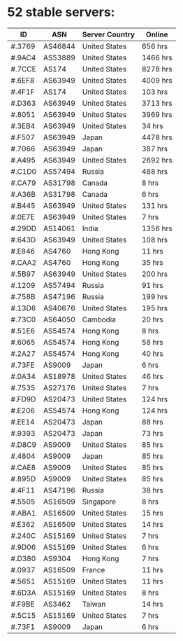# 52 stable servers:

| ID | ASN | Server Country | Online |
| ------ | ------ | ------ | ------ |
| #.3769 | AS46844 | United States | 656 hrs |
| #.9AC4 | AS53889 | United States | 1466 hrs |
| #.7CCE | AS174 | United States | 8278 hrs |
| #.6EF8 | AS63949 | United States | 4009 hrs |
| #.4F1F | AS174 | United States | 103 hrs |
| #.D363 | AS63949 | United States | 3713 hrs |
| #.8051 | AS63949 | United States | 3969 hrs |
| #.3EB4 | AS63949 | United States | 34 hrs |
| #.F507 | AS63949 | Japan | 4478 hrs |
| #.7066 | AS63949 | Japan | 387 hrs |
| #.A495 | AS63949 | United States | 2692 hrs |
| #.C1D0 | AS57494 | Russia | 488 hrs |
| #.CA79 | AS31798 | Canada | 8 hrs |
| #.A36B | AS31798 | Canada | 6 hrs |
| #.B445 | AS63949 | United States | 131 hrs |
| #.0E7E | AS63949 | United States | 7 hrs |
| #.29DD | AS14061 | India | 1356 hrs |
| #.643D | AS63949 | United States | 108 hrs |
| #.E846 | AS4760 | Hong Kong | 11 hrs |
| #.CAA2 | AS4760 | Hong Kong | 35 hrs |
| #.5B97 | AS63949 | United States | 200 hrs |
| #.1209 | AS57494 | Russia | 91 hrs |
| #.758B | AS47196 | Russia | 199 hrs |
| #.13D6 | AS40676 | United States | 195 hrs |
| #.73C0 | AS64050 | Cambodia | 20 hrs |
| #.51E6 | AS54574 | Hong Kong | 8 hrs |
| #.6065 | AS54574 | Hong Kong | 58 hrs |
| #.2A27 | AS54574 | Hong Kong | 40 hrs |
| #.73FE | AS9009 | Japan | 6 hrs |
| #.0A34 | AS18978 | United States | 46 hrs |
| #.7535 | AS27176 | United States | 7 hrs |
| #.FD9D | AS20473 | United States | 124 hrs |
| #.E206 | AS54574 | Hong Kong | 124 hrs |
| #.EE14 | AS20473 | Japan | 88 hrs |
| #.9393 | AS20473 | Japan | 73 hrs |
| #.D8C9 | AS9009 | United States | 85 hrs |
| #.4804 | AS9009 | Japan | 85 hrs |
| #.CAE8 | AS9009 | United States | 85 hrs |
| #.895D | AS9009 | United States | 85 hrs |
| #.4F11 | AS47196 | Russia | 38 hrs |
| #.5505 | AS16509 | Singapore | 8 hrs |
| #.ABA1 | AS16509 | United States | 15 hrs |
| #.E362 | AS16509 | United States | 14 hrs |
| #.240C | AS15169 | United States | 7 hrs |
| #.9D06 | AS15169 | United States | 6 hrs |
| #.D380 | AS9304 | Hong Kong | 7 hrs |
| #.0937 | AS16509 | France | 11 hrs |
| #.5651 | AS15169 | United States | 11 hrs |
| #.6D3A | AS15169 | United States | 8 hrs |
| #.F9BE | AS3462 | Taiwan | 14 hrs |
| #.5C15 | AS15169 | United States | 7 hrs |
| #.73F1 | AS9009 | Japan | 6 hrs |

